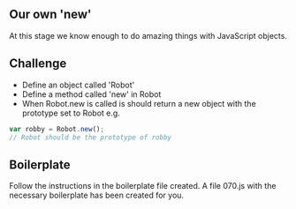 Our own 'new'
------------

At this stage we know enough to do amazing things with JavaScript objects.

Challenge
---------

- Define an object called 'Robot'
- Define a method called 'new' in Robot
- When Robot.new is called is should return a new object with the prototype set to Robot e.g.

```js
var robby = Robot.new();
// Robot should be the prototype of robby
```

Boilerplate
-----------

Follow the instructions in the boilerplate file created. 
A file 070.js with the necessary boilerplate has been created for you.